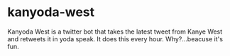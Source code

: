 # kanyoda-west

Kanyoda West is a twitter bot that takes the latest tweet from Kanye West and retweets it in yoda speak.  It does this every hour. Why?...beacuse it's fun.

